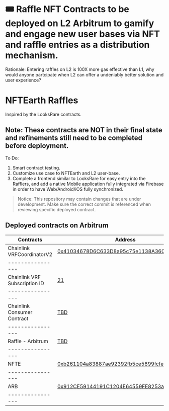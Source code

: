 # 🎟️ Raffle NFT Contracts to be deployed on L2 Arbitrum to gamify and engage new user bases via NFT and raffle entries as a distribution mechanism.

Rationale: Entering raffles on L2 is 100X more gas effective than L1, why would anyone partcipate when L2 can offer a undeniably better solution and user experience?

# NFTEarth Raffles

Inspired by the LooksRare contracts. 

## Note: These contracts are **NOT** in their final state and refinements still need to be completed before deployment. 

To Do: 

1. Smart contract testing.
2. Customize use case to NFTEarth and L2 user-base.
3. Complete a frontend similar to LooksRare for easy entry into the Rafflers, and add a native Mobile application fully integrated via Firebase in order to have Web/Android/iOS fully synchronized. 

> Notice: This repository may contain changes that are under development. Make sure the correct commit is referenced when reviewing specific deployed contract.

## Deployed contracts on Arbitrum

| Contracts                        | Address                                                                                                               | Module           |
| -------------------------------- | --------------------------------------------------------------------------------------------------------------------- | ---------------- |
| Chainlink VRFCoordinatorV2       | [0x41034678D6C633D8a95c75e1138A360a28bA15d1](https://arbiscan.io/address/0x41034678d6c633d8a95c75e1138a360a28ba15d1)  | Infrastructure   |
| ---------------- |
| Chainlink VRF Subscription ID    | [21](https://arbiscan.io/address/0x41034678d6c633d8a95c75e1138a360a28ba15d1)                                          | VRF ID 21        |
| ---------------- |
| Chainlink Consumer Contract      | [TBD](https://arbiscan.io/a)                                                                                          | Consumer          |
| ---------------- |
| Raffle - Arbitrum                | [TBD](https://arbiscan.io)                                                                                            | Contract          |
| ---------------- |
| NFTE                             | [0xb261104a83887ae92392fb5ce5899fcfe5481456](https://arbiscan.io/address/0xb261104a83887ae92392fb5ce5899fcfe5481456)  | Token            |
| ---------------- |
| ARB                              | [0x912CE59144191C1204E64559FE8253a0e49E6548](https://arbiscan.io/address/0x912CE59144191C1204E64559FE8253a0e49E6548)  | Token            |
| ---------------- |
